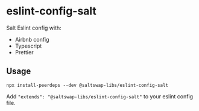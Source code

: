 # eslint-config-salt

Salt Eslint config with:

- Airbnb config
- Typescript
- Prettier

## Usage

```
npx install-peerdeps --dev @saltswap-libs/eslint-config-salt
```

Add `"extends": "@saltswap-libs/eslint-config-salt"` to your eslint config file.
